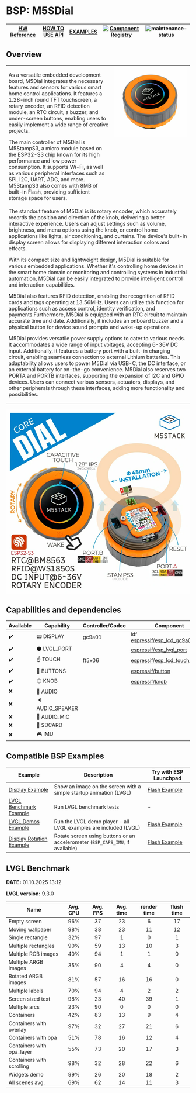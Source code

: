 # BSP: M5SDial

| [HW Reference](https://docs.m5stack.com/en/core/M5Dial) | [HOW TO USE API](API.md) | [EXAMPLES](#compatible-bsp-examples) | [![Component Registry](https://components.espressif.com/components/espressif/m5dial/badge.svg)](https://components.espressif.com/components/espressif/m5dial) | ![maintenance-status](https://img.shields.io/badge/maintenance-actively--developed-brightgreen.svg) |
| --- | --- | --- | --- | -- |

## Overview

<table>
<tr><td>

As a versatile embedded development board, M5Dial integrates the necessary features and sensors for various smart home control applications. It features a 1.28-inch round TFT touchscreen, a rotary encoder, an RFID detection module, an RTC circuit, a buzzer, and under-screen buttons, enabling users to easily implement a wide range of creative projects.

The main controller of M5Dial is M5StampS3, a micro module based on the ESP32-S3 chip known for its high performance and low power consumption. It supports Wi-Fi, as well as various peripheral interfaces such as SPI, I2C, UART, ADC, and more. M5StampS3 also comes with 8MB of built-in Flash, providing sufficient storage space for users.

</td><td width="200" valign="top">
  <img src="doc/m5dial.webp">
</td></tr>
<tr><td colspan="2">
The standout feature of M5Dial is its rotary encoder, which accurately records the position and direction of the knob, delivering a better interactive experience. Users can adjust settings such as volume, brightness, and menu options using the knob, or control home applications like lights, air conditioning, and curtains. The device's built-in display screen allows for displaying different interaction colors and effects.

With its compact size and lightweight design, M5Dial is suitable for various embedded applications. Whether it's controlling home devices in the smart home domain or monitoring and controlling systems in industrial automation, M5Dial can be easily integrated to provide intelligent control and interaction capabilities.

M5Dial also features RFID detection, enabling the recognition of RFID cards and tags operating at 13.56MHz. Users can utilize this function for applications such as access control, identity verification, and payments.Furthermore, M5Dial is equipped with an RTC circuit to maintain accurate time and date. Additionally, it includes an onboard buzzer and a physical button for device sound prompts and wake-up operations.

M5Dial provides versatile power supply options to cater to various needs. It accommodates a wide range of input voltages, accepting 6-36V DC input. Additionally, it features a battery port with a built-in charging circuit, enabling seamless connection to external Lithium batteries. This adaptability allows users to power M5Dial via USB-C, the DC interface, or an external battery for on-the-go convenience. M5Dial also reserves two PORTA and PORTB interfaces, supporting the expansion of I2C and GPIO devices. Users can connect various sensors, actuators, displays, and other peripherals through these interfaces, adding more functionality and possibilities.
</td></tr>
</table>


![image](doc/pic.webp)

## Capabilities and dependencies

<div align="center">
<!-- START_DEPENDENCIES -->

|     Available    |       Capability       |Controller/Codec|                                                  Component                                                 |   Version  |
|------------------|------------------------|----------------|------------------------------------------------------------------------------------------------------------|------------|
|:heavy_check_mark:|     :pager: DISPLAY    |     gc9a01     |  idf<br/>[espressif/esp_lcd_gc9a01](https://components.espressif.com/components/espressif/esp_lcd_gc9a01)  |>=5.3<br/>^2|
|:heavy_check_mark:|:black_circle: LVGL_PORT|                |       [espressif/esp_lvgl_port](https://components.espressif.com/components/espressif/esp_lvgl_port)       |     ^2     |
|:heavy_check_mark:|    :point_up: TOUCH    |     ft5x06     |[espressif/esp_lcd_touch_ft5x06](https://components.espressif.com/components/espressif/esp_lcd_touch_ft5x06)|     ^1     |
|:heavy_check_mark:| :radio_button: BUTTONS |                |              [espressif/button](https://components.espressif.com/components/espressif/button)              |     ^4     |
|:heavy_check_mark:|   :white_circle: KNOB  |                |                [espressif/knob](https://components.espressif.com/components/espressif/knob)                |     ^1     |
|        :x:       |  :musical_note: AUDIO  |                |                                                                                                            |            |
|        :x:       | :speaker: AUDIO_SPEAKER|                |                                                                                                            |            |
|        :x:       | :microphone: AUDIO_MIC |                |                                                                                                            |            |
|        :x:       |  :floppy_disk: SDCARD  |                |                                                                                                            |            |
|        :x:       |    :video_game: IMU    |                |                                                                                                            |            |

<!-- END_DEPENDENCIES -->
</div>

## Compatible BSP Examples

<div align="center">
<!-- START_EXAMPLES -->

| Example | Description | Try with ESP Launchpad |
| ------- | ----------- | ---------------------- |
| [Display Example](https://github.com/espressif/esp-bsp/tree/master/examples/display) | Show an image on the screen with a simple startup animation (LVGL) | [Flash Example](https://espressif.github.io/esp-launchpad/?flashConfigURL=https://espressif.github.io/esp-bsp/config.toml&app=display-) |
| [LVGL Benchmark Example](https://github.com/espressif/esp-bsp/tree/master/examples/display_lvgl_benchmark) | Run LVGL benchmark tests | - |
| [LVGL Demos Example](https://github.com/espressif/esp-bsp/tree/master/examples/display_lvgl_demos) | Run the LVGL demo player - all LVGL examples are included (LVGL) | [Flash Example](https://espressif.github.io/esp-launchpad/?flashConfigURL=https://espressif.github.io/esp-bsp/config.toml&app=display_lvgl_demos-) |
| [Display Rotation Example](https://github.com/espressif/esp-bsp/tree/master/examples/display_rotation) | Rotate screen using buttons or an accelerometer (`BSP_CAPS_IMU`, if available) | [Flash Example](https://espressif.github.io/esp-launchpad/?flashConfigURL=https://espressif.github.io/esp-bsp/config.toml&app=display_rotation-) |

<!-- END_EXAMPLES -->
</div>

<!-- START_BENCHMARK -->

## LVGL Benchmark

**DATE:** 01.10.2025 13:12

**LVGL version:** 9.3.0

| Name | Avg. CPU | Avg. FPS | Avg. time | render time | flush time |
| ---- | :------: | :------: | :-------: | :---------: | :--------: |
| Empty screen | 96%  | 37  | 23  | 6  | 17  |
| Moving wallpaper | 98%  | 38  | 23  | 11  | 12  |
| Single rectangle | 32%  | 97  | 1  | 0  | 1  |
| Multiple rectangles | 90%  | 59  | 13  | 10  | 3  |
| Multiple RGB images | 40%  | 94  | 1  | 1  | 0  |
| Multiple ARGB images | 35%  | 90  | 4  | 4  | 0  |
| Rotated ARGB images | 81%  | 57  | 16  | 16  | 0  |
| Multiple labels | 70%  | 94  | 4  | 2  | 2  |
| Screen sized text | 98%  | 23  | 40  | 39  | 1  |
| Multiple arcs | 23%  | 90  | 0  | 0  | 0  |
| Containers | 42%  | 83  | 13  | 9  | 4  |
| Containers with overlay | 97%  | 32  | 27  | 21  | 6  |
| Containers with opa | 51%  | 78  | 16  | 12  | 4  |
| Containers with opa_layer | 55%  | 73  | 20  | 17  | 3  |
| Containers with scrolling | 98%  | 32  | 28  | 22  | 6  |
| Widgets demo | 99%  | 26  | 20  | 18  | 2  |
| All scenes avg. | 69%  | 62  | 14  | 11  | 3  |



<!-- END_BENCHMARK -->
